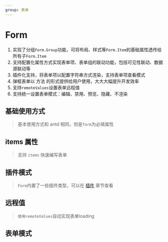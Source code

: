 ```yaml
---
group: 表单
---
```


# Form

1. 实现了分组`Form.Group`功能，可将布局、样式等`Form.Item`的基础属性透传给所有子`Form.Item`
2. 支持配置化属性方式实现表单项、表单组的联动功能，包括可见性联动、数据源联动等
3. 插件化支持，将表单项以配置字符串方式渲染，支持表单项查看模式
4. 弹框表单以 方法 的形式提供给用户使用，大大大幅提升开发效率
5. 支持`remoteValues`设置表单远程值
6. 支持统一设置表单模式：编辑、禁用、预览、隐藏、不渲染

## 基础使用方式

> 基本使用方式和 antd 相同，但是`form`为必填属性

<code src="./form-base.tsx" ></code>

## items 属性

> 支持 `items` 快速编写表单

<code src="./form-items.tsx" ></code>

## 插件模式

> `Form`内置了一些插件类型，可以在 [插件](www.baidu.com:TODO) 章节查看

<code src="./form-plugins.tsx" ></code>


## 远程值

> `使用remoteValues`自动实现表单loading

<code src="./form-remoteValues.tsx" ></code>

## 表单模式

<code src="./form-mode.tsx" ></code>
